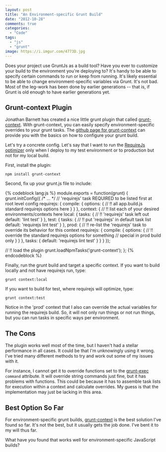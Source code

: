 ```yaml
---
layout: post
title: "An Environment-specific Grunt Build"
date: "2012-10-28"
comments: true
categories:
  - "Code"
tags:
  - "js"
  - "grunt"
image: https://i.imgur.com/4773D.jpg
---
```


Does your project use GruntJs as a build tool?  Have you ever to customize your build to the environment you're deploying to?  It's handy to be able to specify certain commands to run or keep from running.  It's likely essential to be able to change environment-specific variables via Grunt.  It's not bad.  Most of the leg-work has been done by earlier generations -- that is, if Grunt is old enough to have earlier generations yet.

<!--more-->

## Grunt-context Plugin

Jonathan Barnett has created a nice little grunt plugin that called [grunt-context](https://npmjs.org/package/grunt-context).  With grunt-context, you can easily specify environment-specific overrides to your grunt tasks.  The [github page for grunt-context](https://github.com/indieisaconcept/grunt-context) can provide you with the basics on how to configure your grunt build.

Let's try a concrete config.  Let's say that I want to run the [RequireJs optimizer](http://jaketrent.com/post/run-requirejs-with-gruntjs/) only when I deploy to my test environment or to production but not for my local build.

First, install the plugin:

    npm install grunt-context

Second, fix up your grunt.js file to include:

{% codeblock lang:js %}
module.exports = function(grunt) {
  grunt.initConfig({
    /* ... */
    // 'requirejs' task REQUIRED to be listed first at root level config
    requirejs: {
      compile: {
        options: {
          // !! all app.build.js standard requirejs options here
        }
      }
    },
    context: {
      // !! list each of your desired environments/contexts here
      local: {
        tasks: {
          // !! 'requirejs' task left out
          default: 'lint test'
        }
      },
      test: {
        tasks: {
          // !! put 'requirejs' in default task list
          default: 'requirejs lint test'
        }
      },
      prod: {
        //  !! re-list the 'requirejs' task to override its behavior for this context
        requirejs: {
          compile: {
            options: {
              // !! override the standard requirejs options for something
              // special in prod build only
            }
          }
        },
        tasks: {
          default: 'requirejs lint test'
        }
      }
    }
  });

  // !! load the plugin
  grunt.loadNpmTasks('grunt-context');
};
{% endcodeblock %}

Finally, run the grunt build and target a specific context.  If you want to build locally and not have requirejs run, type:

    grunt context:local

If you want to build for test, where requirejs will optimize, type:

    grunt context:test

Notice in the 'prod' context that I also can override the actual variables for running the requirejs build.  So, it will not only run things or not run things, but you can run tasks in specific ways per environment.

## The Cons

The plugin works well most of the time, but I haven't had a stellar performance in all cases.  It could be that I'm unknowingly using it wrong.  I've tried many different methods to try and work out some of my issues with it.

For instance, I cannot get it to override functions set to the [grunt-exec](https://npmjs.org/package/grunt-exec) `command` attribute.  It will override string commands just fine, but it has problems with functions.  This could be because it has to assemble task lists for execution within a context and calculate overrides.  My guess is that the implementation may just be lacking in this area.

## Best Option So Far

For environment-specific grunt builds, [grunt-context](https://npmjs.org/package/grunt-context) is the best solution I've found so far.  It's not the best, but it usually gets the job done.  I've bent it to my will thus far.

What have you found that works well for environment-specific JavaScript builds?
